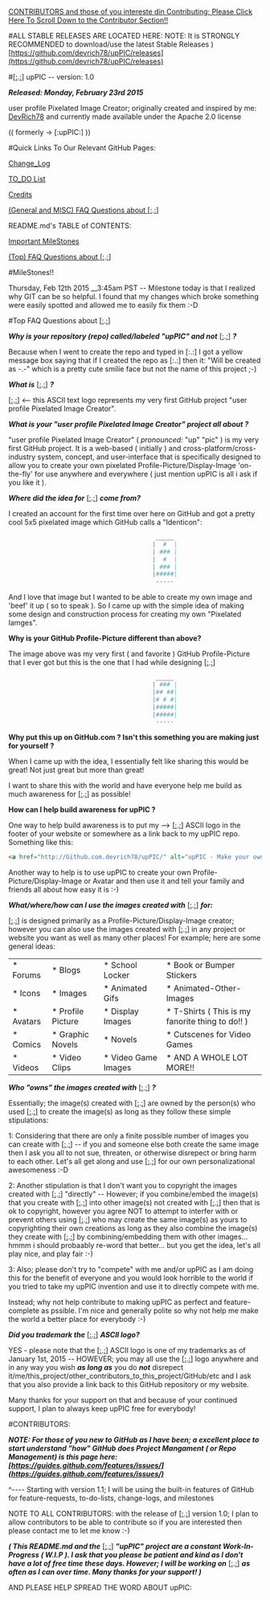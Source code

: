 

[CONTRIBUTORS and those of you intereste din Contributing; Please Click Here To Scroll Down to the Contributor Section!!](https://github.com/devrich78/upPIC#contributors)

#ALL STABLE RELEASES ARE LOCATED HERE: NOTE: It is STRONGLY RECOMMENDED to download/use the latest Stable Releases ) [https://github.com/devrich78/upPIC/releases](https://github.com/devrich78/upPIC/releases)



#[[:](http://GitHub.com/devrich78/upPIC/).[:](http://GitHub.com/devrich78/upPIC/)] upPIC -- version: 1.0

___Released: Monday, February 23rd 2015___

user profile Pixelated Image Creator; originally created and inspired by me: [DevRich78](http://DevRich78.com) and currently made available under the Apache 2.0 license

(( formerly -> [:upPIC:] ))

#Quick Links To Our Relevant GitHub Pages:

[Change_Log](http://DevRich78.github.io/upPIC/change_log.html)

[TO_DO List](http://DevRich78.github.io/upPIC/to_do.html)

[Credits](http://DevRich78.github.io/upPIC/credits.html)

[(General and MISC) FAQ Questions about ](http://DevRich78.github.io/upPIC/faq.html) [[:](http://GitHub.com/devrich78/upPIC/).[:](http://GitHub.com/devrich78/upPIC/)]


README.md's TABLE of CONTENTS:

[Important MileStones](https://github.com/devrich78/upPIC#milestones)

[(Top) FAQ Questions about ](https://github.com/devrich78/upPIC#top-faq-questions-about-) [[:](http://GitHub.com/devrich78/upPIC/).[:](http://GitHub.com/devrich78/upPIC/)]



#MileStones!!

Thursday, Feb 12th 2015 __3:45am PST -- Milestone today is that I realized why GIT can be so helpful.  I found that my changes which broke something were easily spotted and allowed me to easily fix them :-D


#Top FAQ Questions about [[:](http://GitHub.com/devrich78/upPIC/).[:](http://GitHub.com/devrich78/upPIC/)]

___Why is your repository (repo) called/labeled "upPIC" and not___ [[:](http://GitHub.com/devrich78/upPIC/).[:](http://GitHub.com/devrich78/upPIC/)] ___?___

Because when I went to create the repo and typed in [:.:] I got a yellow message box saying that if I created the repo as [:.:] then it: "Will be created as -.-" which is a pretty cute smilie face but not the name of this project ;-)


___What is___ [[:](http://GitHub.com/devrich78/upPIC/).[:](http://GitHub.com/devrich78/upPIC/)] ___?___


[[:](http://GitHub.com/devrich78/upPIC/).[:](http://GitHub.com/devrich78/upPIC/)] <-- this ASCII text logo represents my very first GitHub project "user profile Pixelated Image Creator". 


___What is your "user profile Pixelated Image Creator" project all about ?___

"user profile Pixelated Image Creator" ( _pronounced:_ "up" "pic" ) is my very first GitHub project.  It is a web-based ( initially ) and cross-platform/cross-industry system, concept, and user-interface that is specifically designed to allow you to create your own pixelated Profile-Picture/Display-Image 'on-the-fly' for use anywhere and everywhere ( just mention upPIC is all i ask if you like it ).


___Where did the idea for___ [[:](http://GitHub.com/devrich78/upPIC/).[:](http://GitHub.com/devrich78/upPIC/)] ___come from?___

I created an account for the first time over here on GitHub and got a pretty cool 5x5 pixelated image which GitHub calls a "Identicon":

```php
                                         _____
                                        |  #  |
                                        | ### |
                                        |  #  |
                                        | ### |
                                        |#####|
                                         -----
```
And I love that image but I wanted to be able to create my own image and 'beef' it up ( so to speak ).  So I came up with the simple idea of making some design and construction process for creating my own "Pixelated Iamges".


__Why is your GitHub Profile-Picture different than above?__

The image above was my very first ( and favorite ) GitHub Profile-Picture that I ever got but this is the one that I had while designing [[:](http://GitHub.com/devrich78/upPIC/).[:](http://GitHub.com/devrich78/upPIC/)]

```php
                                         _____
                                        | ### |
                                        |## ##|
                                        |# # #|
                                        |#####|
                                        |#####|
                                         -----
```


__Why put this up on GitHub.com ?  Isn't this something you are making just for yourself ?__

When I came up with the idea, I essentially felt like sharing this would be great! Not just great but more than great!

I want to share this with the world and have everyone help me build as much awareness for [[:](http://GitHub.com/devrich78/upPIC/).[:](http://GitHub.com/devrich78/upPIC/)] as possible!


__How can I help build awareness for upPIC ?__

One way to help build awareness is to put my --> [[:](http://GitHub.com/devrich78/upPIC/).[:](http://GitHub.com/devrich78/upPIC/)] ASCII logo in the footer of your website or somewhere as a link back to my upPIC repo.  Something like this:

```html
<a href="http://Github.com.devrich78/upPIC/" alt="upPIC - Make your own pixelated Profile-Picture/Display-Image or avatar!!">[:.:]</a>
```

Another way to help is to use upPIC to create your own Profile-Picture/Display-Image or Avatar and then use it and tell your family and friends all about how easy it is :-)



___What/where/how can I use the images created with___ [[:](http://GitHub.com/devrich78/upPIC/).[:](http://GitHub.com/devrich78/upPIC/)] ___for:___

[[:](http://GitHub.com/devrich78/upPIC/).[:](http://GitHub.com/devrich78/upPIC/)] is designed primarily as a Profile-Picture/Display-Image creator; however you can also use the images created with [[:](http://GitHub.com/devrich78/upPIC/).[:](http://GitHub.com/devrich78/upPIC/)] in any project or website you want as well as many other places!  For example; here are some general ideas:

|   |   |   |   |
|---|---|---|---|
|  * Forums  |  * Blogs  |  * School Locker  |  * Book or Bumper Stickers  |
|  * Icons  |  * Images  |  * Animated Gifs  |  * Animated-Other-Images  |
|  * Avatars  |  * Profile Picture  |  * Display Images  |  * T-Shirts ( This is my fanorite thing to do!! )  |
|  * Comics  |  * Graphic Novels  |  * Novels  |  * Cutscenes for Video Games  |
|  * Videos  |  * Video Clips  |  * Video Game Images  |  * AND A WHOLE LOT MORE!!  |


___Who "owns" the images created with___ [[:](http://GitHub.com/devrich78/upPIC/).[:](http://GitHub.com/devrich78/upPIC/)] ___?___

Essentially; the image(s) created with [[:](http://GitHub.com/devrich78/upPIC/).[:](http://GitHub.com/devrich78/upPIC/)] are owned by the person(s) who used [[:](http://GitHub.com/devrich78/upPIC/).[:](http://GitHub.com/devrich78/upPIC/)] to create the image(s) as long as they follow these simple stipulations:

1: Considering that there are only a finite possible number of images you can create with [[:](http://GitHub.com/devrich78/upPIC/).[:](http://GitHub.com/devrich78/upPIC/)] -- if you and someone else both create the same image then I ask you all to not sue, threaten, or otherwise disrepect or bring harm to each other.  Let's all get along and use [[:](http://GitHub.com/devrich78/upPIC/).[:](http://GitHub.com/devrich78/upPIC/)] for our own personalizational awesomeness :-D

2: Another stipulation is that I don't want you to copyright the images created with [[:](http://GitHub.com/devrich78/upPIC/).[:](http://GitHub.com/devrich78/upPIC/)] "directly" -- However; if you combine/embed the image(s) that you create with [[:](http://GitHub.com/devrich78/upPIC/).[:](http://GitHub.com/devrich78/upPIC/)] into other image(s) not created with [[:](http://GitHub.com/devrich78/upPIC/).[:](http://GitHub.com/devrich78/upPIC/)] then that is ok to copyright, however you agree NOT to attempt to interfer with or prevent others using [[:](http://GitHub.com/devrich78/upPIC/).[:](http://GitHub.com/devrich78/upPIC/)] who may create the same image(s) as yours to copyrighting their own creations as long as they also combine the image(s) they create with [[:](http://GitHub.com/devrich78/upPIC/).[:](http://GitHub.com/devrich78/upPIC/)] by combining/embedding them with other images... hmmm i should probaably re-word that better... but you get the idea, let's all play nice, and play fair :-)

3: Also; please don't try to "compete" with me and/or upPIC as I am doing this for the benefit of everyone and you would look horrible to the world if you tried to take my upPIC invention and use it to directly compete with me.

Instead; why not help contribute to making upPIC as perfect and feature-complete as pssible.  I'm nice and generally polite so why not help me make the world a better place for everybody :-)


___Did you trademark the___ [[:](http://GitHub.com/devrich78/upPIC/).[:](http://GitHub.com/devrich78/upPIC/)] ___ASCII logo?___

YES - please note that the [[:](http://GitHub.com/devrich78/upPIC/).[:](http://GitHub.com/devrich78/upPIC/)] ASCII logo is one of my trademarks as of January 1st, 2015 -- HOWEVER; you may all use the [[:](http://GitHub.com/devrich78/upPIC/).[:](http://GitHub.com/devrich78/upPIC/)] logo anywhere and in any way you wish ___as long as___ you do ___not___ disrepect it/me/this_project/other_contributors_to_this_project/GitHub/etc and I ask that you also provide a link back to this GitHub repository or my website.

Many thanks for your support on that and because of your continued support, I plan to always keep upPIC free for everybody!





#CONTRIBUTORS:

___NOTE: For those of you new to GitHub as I have been; a excellent place to start understand "how" GitHub does Project Mangament ( or Repo Management) is this page here: [https://guides.github.com/features/issues/](https://guides.github.com/features/issues/)___

^---- Starting with version 1.1; I will be using the built-in features of GitHub for feature-requests, to-do-lists, change-logs, and milestones

NOTE TO ALL CONTRIBUTORS: with the release of [[:](http://GitHub.com/devrich78/upPIC/).[:](http://GitHub.com/devrich78/upPIC/)] version 1.0; I plan to allow contributors to be able to contribute so if you are interested then please contact me to let me know :-)


**_( This README.md and the_** [[:](http://GitHub.com/devrich78/upPIC/).[:](http://GitHub.com/devrich78/upPIC/)] **_"upPIC" project are a constant Work-In-Progress ( W.I.P ).  I ask that you please be patient and kind as I don't have a lot of free time these days.  However; I will be working on_** [[:](http://GitHub.com/devrich78/upPIC/).[:](http://GitHub.com/devrich78/upPIC/)] **_as often as I can over time.  Many thanks for your support! )_**

AND PLEASE HELP SPREAD THE WORD ABOUT upPIC:

